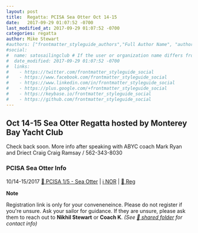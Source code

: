 ```yaml
---
layout: post
title:  Regatta: PCISA Sea Otter Oct 14-15
date:   2017-09-29 01:07:52 -0700
last_modified_at: 2017-09-29 01:07:52 -0700
categories: regatta
author: Mike Stewart
#authors: ["frontmatter_styleguide_authors","Full Author Name", "author_name"]
#social:
#  name: satosailingclub # If the user or organization name differs from the site's name
#  date_modified: 2017-09-29 01:07:52 -0700
#  links:
#    - https://twitter.com/frontmatter_styleguide_social
#    - https://www.facebook.com/frontmatter_styleguide_social
#    - https://www.linkedin.com/in/frontmatter_styleguide_social
#    - https://plus.google.com/+frontmatter_styleguide_social
#    - https://keybase.io/frontmatter_styleguide_social
#    - https://github.com/frontmatter_styleguide_social
---
```


## Oct 14-15 Sea Otter Regatta hosted by Monterey Bay Yacht Club


Check back soon.  More info after speaking with ABYC coach Mark Ryan and Driect Craig Craig Ramsay / 562-343-8030

### PCISA Sea Otter Info

10/14-15/2017	[:calendar: PCISA 1/5 - Sea Otter](https://pcisa.hssailing.org/event/home/sea-otter/183)	| [:information_source: NOR](https://hssailing.org/schedule_news/docs/pcisa_docs/2017-Sea-Otter-Regatta-NOR.pdf) | [:name_badge: Reg](https://hssailing.org/machform/view.php?id=54372) 


**Note**

Registration link is only for your conveneneince.  Please do not register if you're unsure.  Ask your sailor for guidance.  If they are unsure, please ask them to reach out to **Nikhil Stewart** or **Coach K**.  _(See [:file_folder: shared folder](https://drive.google.com/drive/u/0/folders/0B7xS-e7S036gT0QzNGpURHl4LTA) for contact info)_
